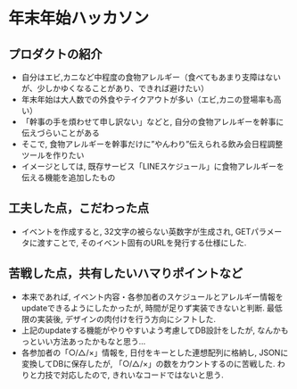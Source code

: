 # 年末年始ハッカソン

## プロダクトの紹介

- 自分はエビ,カニなど中程度の食物アレルギー（食べてもあまり支障はないが、少しかゆくなることがあり、できれば避けたい）
- 年末年始は大人数での外食やテイクアウトが多い（エビ,カニの登場率も高い）
- 「幹事の手を煩わせて申し訳ない」などと, 自分の食物アレルギーを幹事に伝えづらいことがある
- そこで, 食物アレルギーを幹事だけに”やんわり”伝えられる飲み会日程調整ツールを作りたい
- イメージとしては, 既存サービス「LINEスケジュール」に食物アレルギーを伝える機能を追加したもの

## 工夫した点，こだわった点

- イベントを作成すると, 32文字の被らない英数字が生成され, GETパラメータに渡すことで, そのイベント固有のURLを発行する仕様にした.

## 苦戦した点，共有したいハマりポイントなど

- 本来であれば, イベント内容・各参加者のスケジュールとアレルギー情報をupdateできるようにしたかったが, 時間が足りず実装できないと判断. 最低限の実装後, デザインの肉付けを行う方向にシフトした.
- 上記のupdateする機能がやりやすいよう考慮してDB設計をしたが, なんかもっといい方法あったかもなと思う...
- 各参加者の「○/△/×」情報を, 日付をキーとした連想配列に格納し, JSONに変換してDBに保存したが, 「○/△/×」の数をカウントするのに苦戦した. わりと力技で対応したので, きれいなコードではないと思う.
